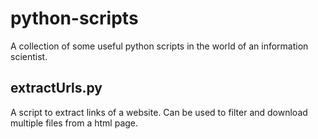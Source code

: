 # python-scripts
A collection of some useful python scripts in the world of an information scientist.

## extractUrls.py
A script to extract links of a website. Can be used to filter and download multiple files from a html page.